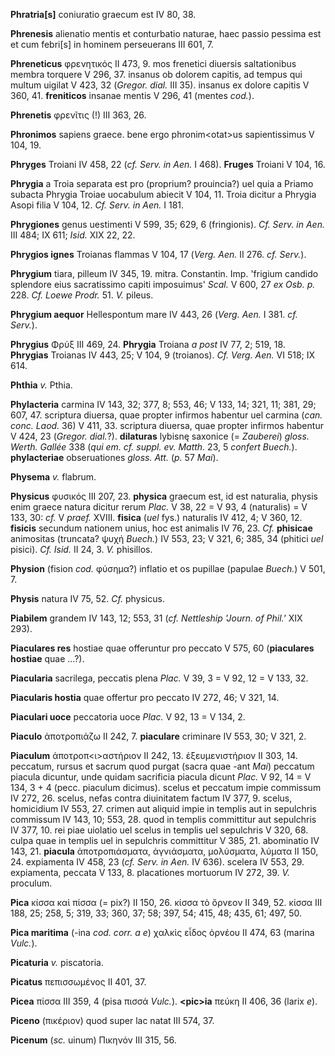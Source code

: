 **Phratria\[s\]** coniuratio graecum est IV 80, 38.

**Phrenesis** alienatio mentis et conturbatio naturae, haec passio
pessima est et cum febri\[s\] in hominem perseuerans III 601, 7.

**Phreneticus** φρενητικός II 473, 9. mos frenetici diuersis
saltationibus membra torquere V 296, 37. insanus ob dolorem capitis, ad
tempus qui multum uigilat V 423, 32 (*Gregor. dial.* III 35). insanus ex
dolore capitis V 360, 41. **freniticos** insanae mentis V 296, 41
(mentes *cod.*).

**Phrenetis** φρενῖτις (!) III 363, 26.

**Phronimos** sapiens graece. bene ergo phronim\<otat\>us sapientissimus
V 104, 19.

**Phryges** Troiani IV 458, 22 (*cf. Serv. in Aen.* I 468). **Fruges**
Troiani V 104, 16.

**Phrygia** a Troia separata est pro (proprium? prouincia?) uel quia a
Priamo subacta Phrygia Troiae uocabulum abiecit V 104, 11. Troia dicitur
a Phrygia Asopi filia V 104, 12. *Cf. Serv. in Aen.* I 181.

**Phrygiones** genus uestimenti V 599, 35; 629, 6 (fringionis). *Cf.
Serv. in Aen.* III 484; IX 611; *Isid.* XIX 22, 22.

**Phrygios ignes** Troianas flammas V 104, 17 (*Verg. Aen.* II 276. *cf.
Serv.*).

**Phrygium** tiara, pilleum IV 345, 19. mitra. Constantin. Imp. 'frigium
candido splendore eius sacratissimo capiti imposuimus' *Scal.* V 600, 27
*ex Osb. p.* 228. *Cf. Loewe Prodr.* 51. *V.* pileus.

**Phrygium aequor** Hellespontum mare IV 443, 26 (*Verg. Aen.* I 381.
*cf. Serv.*).

**Phrygius** Φρύξ III 469, 24. **Phrygia** Troiana *a post* IV 77, 2;
519, 18. **Phrygias** Troianas IV 443, 25; V 104, 9 (troianos). *Cf.
Verg. Aen.* VI 518; IX 614.

**Phthia** *v.* Pthia.

**Phylacteria** carmina IV 143, 32; 377, 8; 553, 46; V 133, 14; 321, 11;
381, 29; 607, 47. scriptura diuersa, quae propter infirmos habentur uel
carmina (*can. conc. Laod.* 36) V 411, 33. scriptura diuersa, quae
propter infirmos habentur V 424, 23 (*Gregor. dial.*?). **dilaturas**
lybisnę saxonice (= *Zauberei*) *gloss. Werth. Gallée* 338 (*qui em. cf.
suppl. ev. Matth.* 23, 5 *confert Buech.*). **phylacteriae**
obseruationes *gloss. Att.* (*p.* 57 *Mai*).

**Physema** *v.* flabrum.

**Physicus** φυσικός III 207, 23. **physica** graecum est, id est
naturalia, physis enim graece natura dicitur rerum *Plac.* V 38, 22 = V
93, 4 (naturalis) = V 133, 30: *cf.* V *praef.* XVIII. **fisica** (*uel*
fys.) naturalis IV 412, 4; V 360, 12. **fisicis** secundum nationem
unius, hoc est animalis IV 76, 23. *Cf.* **phisicae** animositas
(truncata? ψυχή *Buech.*) IV 553, 23; V 321, 6; 385, 34 (phitici *uel*
pisici). *Cf. Isid.* II 24, 3. *V.* phisillos.

**Physion** (fision *cod.* φύσημα?) inflatio et os pupillae (papulae
*Buech.*) V 501, 7.

**Physis** natura IV 75, 52. *Cf.* physicus.

**Piabilem** grandem IV 143, 12; 553, 31 (*cf. Nettleship 'Journ. of
Phil.'* XIX 293).

**Piaculares res** hostiae quae offeruntur pro peccato V 575, 60
(**piaculares hostiae** quae ...?).

**Piacularia** sacrilega, peccatis plena *Plac.* V 39, 3 = V 92, 12 = V
133, 32.

**Piacularis hostia** quae offertur pro peccato IV 272, 46; V 321, 14.

**Piaculari uoce** peccatoria uoce *Plac.* V 92, 13 = V 134, 2.

**Piaculo** ἀποτροπιάζω II 242, 7. **piaculare** criminare IV 553, 30; V
321, 2.

**Piaculum** ἀποτροπ\<ι\>αστήριον II 242, 13. ἐξευμενιστήριον II 303,
14. peccatum, rursus et sacrum quod purgat (sacra quae -ant *Mai*)
peccatum piacula dicuntur, unde quidam sacrificia piacula dicunt *Plac.*
V 92, 14 = V 134, 3 + 4 (pecc. piaculum dicimus). scelus et peccatum
impie commissum IV 272, 26. scelus, nefas contra diuinitatem factum IV
377, 9. scelus, homicidium IV 553, 27. crimen aut aliquid impie in
templis aut in sepulchris commissum IV 143, 10; 553, 28. quod in templis
committitur aut sepulchris IV 377, 10. rei piae uiolatio uel scelus in
templis uel sepulchris V 320, 68. culpa quae in templis uel in
sepulchris committitur V 385, 21. abominatio IV 143, 21. **piacula**
ἀποτροπιάσματα, ἁγνιάσματα, μολύσματα, λύματα II 150, 24. expiamenta IV
458, 23 (*cf. Serv. in Aen.* IV 636). scelera IV 553, 29. expiamenta,
peccata V 133, 8. placationes mortuorum IV 272, 39. *V.* proculum.

**Pica** κίσσα καὶ πίσσα (= pix?) II 150, 26. κίσσα τὸ ὄρνεον II 349,
52. κίσσα III 188, 25; 258, 5; 319, 33; 360, 37; 58; 397, 54; 415, 48;
435, 61; 497, 50.

**Pica maritima** (-ina *cod. corr. a e*) χαλκὶς εἶδος ὀρνέου II 474, 63
(marina *Vulc.*).

**Picaturia** *v.* piscatoria.

**Picatus** πεπισσωμένος II 401, 37.

**Picea** πίσσα III 359, 4 (pisa πισσά *Vulc.*). **\<pic\>ia** πεύκη II
406, 36 (larix *e*).

**Piceno** (πικέριον) quod super lac natat III 574, 37.

**Picenum** (*sc.* uinum) Πικηνόν III 315, 56.
